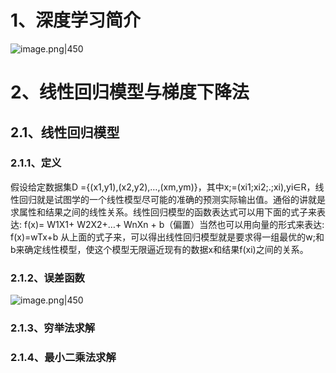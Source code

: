 
# 1、深度学习简介

![image.png|450](https://yancey-note-img.oss-cn-beijing.aliyuncs.com/20250304110137.png)

# 2、线性回归模型与梯度下降法

## 2.1、线性回归模型

### 2.1.1、定义
假设给定数据集D ={(x1,y1),(x2,y2),…,(xm,ym)}，其中x;=(xi1;xi2;.;xi),yi∈R，线性回归就是试图学的一个线性模型尽可能的准确的预测实际输出值。通俗的讲就是求属性和结果之间的线性关系。线性回归模型的函数表达式可以用下面的式子来表达:
f(x)= W1X1+ W2X2+…+ WnXn + b（偏置）当然也可以用向量的形式来表达:
f(x)=wTx+b
从上面的式子来，可以得出线性回归模型就是要求得一组最优的w;和b来确定线性模型，使这个模型无限逼近现有的数据x和结果f(xi)之间的关系。

### 2.1.2、误差函数

![image.png|450](https://yancey-note-img.oss-cn-beijing.aliyuncs.com/20250304122838.png)


### 2.1.3、穷举法求解

### 2.1.4、最小二乘法求解

